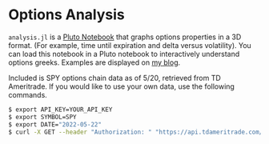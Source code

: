 # Options Analysis

`analysis.jl` is a [Pluto Notebook](https://github.com/fonsp/Pluto.jl) that
graphs options properties in a 3D format. (For example, time until expiration
and delta versus volatility). You can load this notebook in a Pluto notebook to
interactively understand options greeks. Examples are displayed on [my
blog](http://addcnin.blue/2022/05/23/options_analysis/).

Included is SPY options chain data as of 5/20, retrieved from TD Ameritrade. If
you would like to use your own data, use the following commands.

```sh
$ export API_KEY=YOUR_API_KEY
$ export SYMBOL=SPY
$ export DATE="2022-05-22"
$ curl -X GET --header "Authorization: " "https://api.tdameritrade.com/v1/marketdata/chains?apikey=$API_KEY&symbol=$SYMBOL&contractType=ALL&strikeCount=16&includeQuotes=TRUE&strategy=ANALYTICAL&interval=1&range=ALL&fromDate=$DATE"
```
